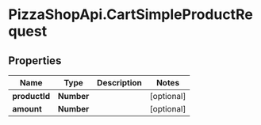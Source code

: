 # PizzaShopApi.CartSimpleProductRequest

## Properties

Name | Type | Description | Notes
------------ | ------------- | ------------- | -------------
**productId** | **Number** |  | [optional] 
**amount** | **Number** |  | [optional] 


